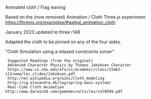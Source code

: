 

Animated cloth / Flag waving

Based on the (now removed) Animation / Cloth Three.js experiment:
https://threejs.org/examples/#webgl_animation_cloth

January 2023 updated to three r148

Adapted the cloth to be pinned on any of the four sides.

"Cloth Simulation using a relaxed constraints solver"

     Suggested Readings (from the original)
     Advanced Character Physics by Thomas Jakobsen Character
     https://www.cs.cmu.edu/afs/cs/academic/class/15462-s13/www/lec_slides/Jakobsen.pdf
     http://en.wikipedia.org/wiki/Cloth_modeling
     http://cg.alexandra.dk/tag/spring-mass-system/
     Real-time Cloth Animation http://www.darwin3d.com/gamedev/articles/col0599.pdf
